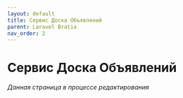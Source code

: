 ```yaml
---
layout: default
title: Сервис Доска Объявлений
parent: Laravel Bratia
nav_order: 2
---
```


# Сервис Доска Объявлений
*Данная страница в процессе редактирования*